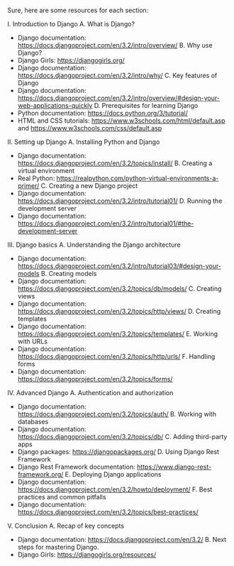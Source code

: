 Sure, here are some resources for each section:

I. Introduction to Django
A. What is Django?
- Django documentation: https://docs.djangoproject.com/en/3.2/intro/overview/
B. Why use Django?
- Django Girls: https://djangogirls.org/
- Django documentation: https://docs.djangoproject.com/en/3.2/intro/why/
C. Key features of Django
- Django documentation: https://docs.djangoproject.com/en/3.2/intro/overview/#design-your-web-applications-quickly
D. Prerequisites for learning Django
- Python documentation: https://docs.python.org/3/tutorial/
- HTML and CSS tutorials: https://www.w3schools.com/html/default.asp and https://www.w3schools.com/css/default.asp

II. Setting up Django
A. Installing Python and Django
- Django documentation: https://docs.djangoproject.com/en/3.2/topics/install/
B. Creating a virtual environment
- Real Python: https://realpython.com/python-virtual-environments-a-primer/
C. Creating a new Django project
- Django documentation: https://docs.djangoproject.com/en/3.2/intro/tutorial01/
D. Running the development server
- Django documentation: https://docs.djangoproject.com/en/3.2/intro/tutorial01/#the-development-server

III. Django basics
A. Understanding the Django architecture
- Django documentation: https://docs.djangoproject.com/en/3.2/intro/tutorial03/#design-your-models
B. Creating models
- Django documentation: https://docs.djangoproject.com/en/3.2/topics/db/models/
C. Creating views
- Django documentation: https://docs.djangoproject.com/en/3.2/topics/http/views/
D. Creating templates
- Django documentation: https://docs.djangoproject.com/en/3.2/topics/templates/
E. Working with URLs
- Django documentation: https://docs.djangoproject.com/en/3.2/topics/http/urls/
F. Handling forms
- Django documentation: https://docs.djangoproject.com/en/3.2/topics/forms/

IV. Advanced Django
A. Authentication and authorization
- Django documentation: https://docs.djangoproject.com/en/3.2/topics/auth/
B. Working with databases
- Django documentation: https://docs.djangoproject.com/en/3.2/topics/db/
C. Adding third-party apps
- Django packages: https://djangopackages.org/
D. Using Django Rest Framework
- Django Rest Framework documentation: https://www.django-rest-framework.org/
E. Deploying Django applications
- Django documentation: https://docs.djangoproject.com/en/3.2/howto/deployment/
F. Best practices and common pitfalls
- Django documentation: https://docs.djangoproject.com/en/3.2/topics/best-practices/

V. Conclusion
A. Recap of key concepts
- Django documentation: https://docs.djangoproject.com/en/3.2/
B. Next steps for mastering Django.
- Django Girls: https://djangogirls.org/resources/




